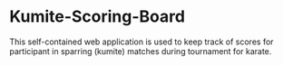 # Kumite-Scoring-Board
This self-contained web application is used to keep track of scores for participant in sparring (kumite) matches during tournament for karate. 
